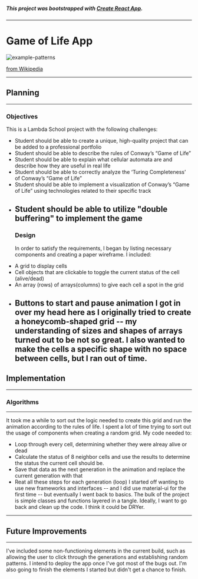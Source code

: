 ##### This project was bootstrapped with [Create React App](https://github.com/facebook/create-react-app).
---
# Game of Life App
![example-patterns](https://media.giphy.com/media/4VVZTvTqzRR0BUwNIH/giphy.gif)

[from Wikipedia](https://en.wikipedia.org/wiki/Conway%27s_Game_of_Life#Examples_of_patterns)

---

## Planning
---
  ### Objectives
  This is a Lambda School project with the following challenges:
* Student should be able to create a unique, high-quality project that
  can be added to a professional portfolio
* Student should be able to describe the rules of Conway’s “Game of
  Life”
* Student should be able to explain what cellular automata are and
  describe how they are useful in real
  life
* Student should be able to correctly analyze the ‘Turing Completeness’
  of Conway’s “Game of Life”
* Student should be able to implement a visualization of Conway’s “Game
  of Life” using technologies related to their specific
  track
* Student should be able to utilize "double buffering" to implement
  the game
  ---
  ### Design
  In order to satisfy the requirements, I began by listing necessary components and creating a paper   wireframe. I included:
- A grid to display cells
- Cell objects that are clickable to toggle the current status of the cell (alive/dead)
- An array (rows) of arrays(columns) to give each cell a spot in the grid
- Buttons to start and pause animation
  I got in over my head here as I originally tried to create a honeycomb-shaped grid -- my       understanding of sizes and shapes of arrays turned out to be not so great. I also wanted to make the  cells a specific shape with no space between cells, but I ran out of time.
  ---
## Implementation
---
  ### Algorithms
  ---
  It took me a while to sort out the logic needed to create this grid and run the animation according to the rules of life. I spent a lot of time trying to sort out the usage of components when creating a random grid. My code needed to:
  -   Loop through every cell, determining whether they were alreay alive or dead
  -   Calculate the status of 8 neighbor cells and use the results to determine the status the  current cell should be.
  -   Save that data as the next generation in the animation and replace the current generation with that
  - Reat all these steps for each generation (loop)
  I started off wanting to use new frameworks and interfaces -- and I did use material-ui for the first time -- but eventually I went back to basics. The bulk of the project is simple classes and functions layered in a tangle. Ideally, I want to go back and clean up the code. I think it could be DRYer.
---
## Future Improvements
---
I've included some non-functioning elements in the current build, such as allowing the user to click through the generations and establishing random patterns. I intend to deploy the app once I've got most of the bugs out. I'm also going to finish the elements I started but didn't get a chance to finish.
